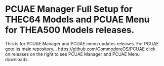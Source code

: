 # PCUAE Manager Full Setup for THEC64 Models and PCUAE Menu for THEA500 Models releases.
This is for PCUAE Manager and PCUAE menu updates releases.
For PCUAE goto its main repository... https://github.com/CommodoreOS/PCUAE
click on releases on the right to see PCUAE Manager and PCUAE Menu downloads.
